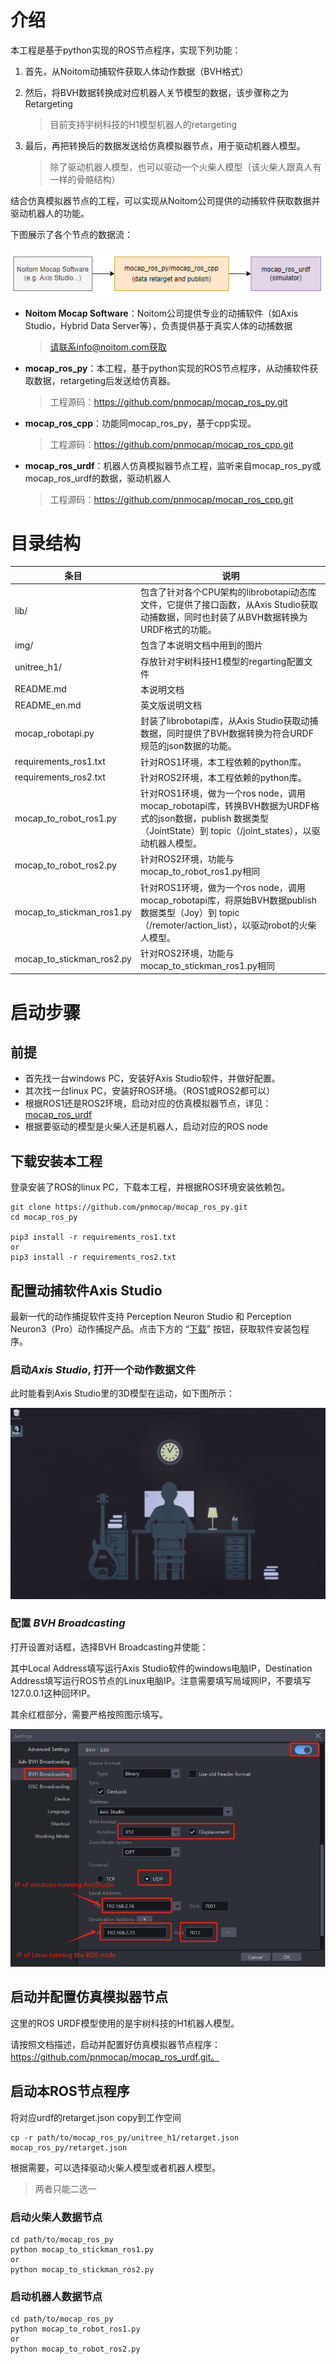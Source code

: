 # 介绍

本工程是基于python实现的ROS节点程序，实现下列功能：

1. 首先，从Noitom动捕软件获取人体动作数据（BVH格式）

2. 然后，将BVH数据转换成对应机器人关节模型的数据，该步骤称之为Retargeting

   > 目前支持宇树科技的H1模型机器人的retargeting

3. 最后，再把转换后的数据发送给仿真模拟器节点，用于驱动机器人模型。

   > 除了驱动机器人模型，也可以驱动一个火柴人模型（该火柴人跟真人有一样的骨骼结构）

结合仿真模拟器节点的工程，可以实现从Noitom公司提供的动捕软件获取数据并驱动机器人的功能。

下图展示了各个节点的数据流：

![nodes_arch](img/nodes_arch.png)

- **Noitom Mocap Software**：Noitom公司提供专业的动捕软件（如Axis Studio，Hybrid Data Server等），负责提供基于真实人体的动捕数据

  > 请联系info@noitom.com获取

- **mocap_ros_py**：本工程，基于python实现的ROS节点程序，从动捕软件获取数据，retargeting后发送给仿真器。

  > 工程源码：https://github.com/pnmocap/mocap_ros_py.git

- **mocap_ros_cpp**：功能同mocap_ros_py，基于cpp实现。

  > 工程源码：https://github.com/pnmocap/mocap_ros_cpp.git

- **mocap_ros_urdf**：机器人仿真模拟器节点工程，监听来自mocap_ros_py或mocap_ros_urdf的数据，驱动机器人

  > 工程源码：https://github.com/pnmocap/mocap_ros_cpp.git



# 目录结构

| 条目                      | 说明                                                         |
| ------------------------- | ------------------------------------------------------------ |
| lib/                      | 包含了针对各个CPU架构的librobotapi动态库文件，它提供了接口函数，从Axis Studio获取动捕数据，同时也封装了从BVH数据转换为URDF格式的功能。 |
| img/                      | 包含了本说明文档中用到的图片                                 |
| unitree_h1/               | 存放针对宇树科技H1模型的regarting配置文件                    |
| README.md                 | 本说明文档                                                   |
| README_en.md              | 英文版说明文档                                               |
| mocap_robotapi.py         | 封装了librobotapi库，从Axis Studio获取动捕数据，同时提供了BVH数据转换为符合URDF规范的json数据的功能。 |
| requirements_ros1.txt     | 针对ROS1环境，本工程依赖的python库。                         |
| requirements_ros2.txt     | 针对ROS2环境，本工程依赖的python库。                         |
| mocap_to_robot_ros1.py    | 针对ROS1环境，做为一个ros node，调用mocap_robotapi库，转换BVH数据为URDF格式的json数据，publish 数据类型（JointState）到 topic（/joint_states），以驱动机器人模型。 |
| mocap_to_robot_ros2.py    | 针对ROS2环境，功能与mocap_to_robot_ros1.py相同               |
| mocap_to_stickman_ros1.py | 针对ROS1环境，做为一个ros node，调用mocap_robotapi库，将原始BVH数据publish 数据类型（Joy）到 topic（/remoter/action_list），以驱动robot的火柴人模型。 |
| mocap_to_stickman_ros2.py | 针对ROS2环境，功能与mocap_to_stickman_ros1.py相同            |

# 启动步骤

## 前提

- 首先找一台windows PC，安装好Axis Studio软件，并做好配置。
- 其次找一台linux PC，安装好ROS环境。（ROS1或ROS2都可以）
- 根据ROS1还是ROS2环境，启动对应的仿真模拟器节点，详见： [mocap_ros_urdf](https://github.com/pnmocap/mocap_ros_urdf.git)
- 根据要驱动的模型是火柴人还是机器人，启动对应的ROS node

## 下载安装本工程

登录安装了ROS的linux PC，下载本工程，并根据ROS环境安装依赖包。

```
git clone https://github.com/pnmocap/mocap_ros_py.git
cd mocap_ros_py

pip3 install -r requirements_ros1.txt
or
pip3 install -r requirements_ros2.txt
```


## 配置动捕软件Axis Studio

最新一代的动作捕捉软件支持 Perception Neuron Studio 和 Perception Neuron3（Pro）动作捕捉产品。点击下方的 “[下载](https://shopcdn.noitom.com.cn/software/9d68e93a50424cac8fbc6d6c9e5bd3da/Axis_Studio_nacs_x64_2_12_13808_2521_20241209183103543.zip)” 按钮，获取软件安装包程序。

### 启动*Axis Studio*, 打开一个动作数据文件

此时能看到Axis Studio里的3D模型在运动，如下图所示：

   [![img](img/launch_axis_studio.gif)](img/launch_axis_studio.gif)

### 配置 *BVH Broadcasting*

打开设置对话框，选择BVH Broadcasting并使能：

其中Local Address填写运行Axis Studio软件的windows电脑IP，Destination Address填写运行ROS节点的Linux电脑IP。注意需要填写局域网IP，不要填写127.0.0.1这种回环IP。

其余红框部分，需要严格按照图示填写。

![1740031721398](img/bvh_edit.png)



##  启动并配置仿真模拟器节点

这里的ROS URDF模型使用的是宇树科技的H1机器人模型。

请按照文档描述，启动并配置好仿真模拟器节点程序： https://github.com/pnmocap/mocap_ros_urdf.git。



## 启动本ROS节点程序

将对应urdf的retarget.json  copy到工作空间

~~~
cp -r path/to/mocap_ros_py/unitree_h1/retarget.json  mocap_ros_py/retarget.json
~~~

根据需要，可以选择驱动火柴人模型或者机器人模型。

> 两者只能二选一

### 启动火柴人数据节点

```
cd path/to/mocap_ros_py
python mocap_to_stickman_ros1.py
or
python mocap_to_stickman_ros2.py
```

### 启动机器人数据节点

```
cd path/to/mocap_ros_py
python mocap_to_robot_ros1.py
or
python mocap_to_robot_ros2.py
```

